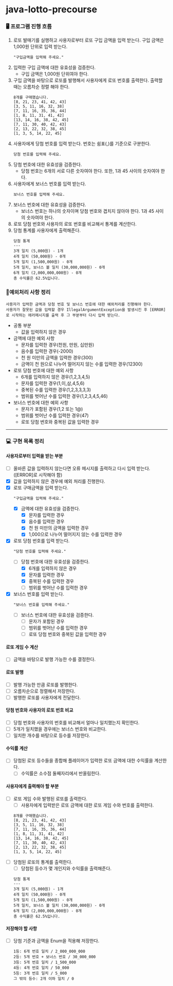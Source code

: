 # java-lotto-precourse

### 🖥️ 프로그램 진행 흐름

1. 로또 발매기를 실행하고 사용자로부터 로또 구입 금액을 입력 받는다. 구입 금액은 1,000원 단위로 입력 받는다.
    ``` 
    "구입금액을 입력해 주세요."
    ```
2. 입력한 구입 금액에 대한 유효성을 검증한다.
    - 구입 금액은 1,000원 단위여야 한다.
3. 구입 금액을 바탕으로 로또를 발행해서 사용자에게 로또 번호를 출력한다. 출력할 때는 오름차순 정렬 해야 한다.
    ``` 
    8개를 구매했습니다.
    [8, 21, 23, 41, 42, 43]
    [3, 5, 11, 16, 32, 38]
    [7, 11, 16, 35, 36, 44]
    [1, 8, 11, 31, 41, 42]
    [13, 14, 16, 38, 42, 45]
    [7, 11, 30, 40, 42, 43]
    [2, 13, 22, 32, 38, 45]
    [1, 3, 5, 14, 22, 45]
    ```
4. 사용자에게 당첨 번호를 입력 받는다. 번호는 쉼표(,)를 기준으로 구분한다.
    ``` 
    당첨 번호를 입력해 주세요.
    ```
5. 당첨 번호에 대한 유효성을 검증한다.
    - 당첨 번호는 6개의 서로 다른 숫자여야 한다. 또한, 1과 45 사이의 숫자여야 한다.
6. 사용자에게 보너스 번호를 입력 받는다.
    ``` 
    보너스 번호를 입력해 주세요.
    ``` 
7. 보너스 번호에 대한 유효성을 검증한다.
    - 보너스 번호는 하나의 숫자이며 당첨 번호와 겹치지 않아야 한다. 1과 45 사이의 숫자여야 한다.
8. 로또 당첨 번호와 사용자의 로또 번호를 비교해서 통계를 계산한다.
9. 당첨 통계를 사용자에게 출력해준다.
    ``` 
    당첨 통계
    ---
    3개 일치 (5,000원) - 1개
    4개 일치 (50,000원) - 0개
    5개 일치 (1,500,000원) - 0개
    5개 일치, 보너스 볼 일치 (30,000,000원) - 0개
    6개 일치 (2,000,000,000원) - 0개
    총 수익률은 62.5%입니다.
    ``` 

### 🚨예외처리 사항 정리

```
사용자가 입력한 금액과 당첨 번호 및 보너스 번호에 대한 예외처리를 진행해야 한다. 
사용자가 잘못된 값을 입력할 경우 IllegalArgumentException을 발생시킨 후 [ERROR]로 시작하는 에러메시지를 출력 후 그 부분부터 다시 입력 받는다.
```

- 공통 부분
    - 값을 입력하지 않은 경우
- 금액에 대한 예외 사항
    - 문자를 입력한 경우(천원, 만원, 십만원)
    - 음수를 입력한 경우(-2000)
    - 천 원 미만의 금액을 입력한 경우(300)
    - 금액이 천 원으로 나누어 떨어지지 않는 수를 입력한 경우(12300)
- 로또 당첨 번호에 대한 예외 사항
    - 6개를 입력하지 않은 경우(1,2,3,4,5)
    - 문자를 입력한 경우(1,이,삼,4,5,6)
    - 중복된 수를 입력한 경우(1,2,3,3,3,3)
    - 범위를 벗어난 수를 입력한 경우(1,2,3,4,5,46)
- 보너스 번호에 대한 예외 사항
    - 문자가 포함된 경우(1,2 또는 1@)
    - 범위를 벗어난 수를 입력한 경우(47)
    - 로또 당첨 번호와 중복된 값을 입력한 경우

---

### 💻 구현 목록 정리

#### 사용자로부터 입력을 받는 부분

- [ ] 올바른 값을 입력하지 않는다면 오류 메시지를 출력하고 다시 입력 받는다.([ERROR]로 시작해야 함)
- [x] 값을 입력하지 않은 경우에 예외 처리를 진행한다.
- [x] 로또 구매금액을 입력 받는다.
    ``` 
    "구입금액을 입력해 주세요."
    ```
    - [x] 금액에 대한 유효성을 검증한다.
        - [x] 문자를 입력한 경우
        - [x] 음수를 입력한 경우
        - [x] 천 원 미만의 금액을 입력한 경우
        - [x] 1,000으로 나누어 떨어지지 않는 수를 입력한 경우
- [x] 로또 당첨 번호를 입력 받는다.
    ``` 
    "당첨 번호를 입력해 주세요."
    ```
    - [ ] 당첨 번호에 대한 유효성을 검증한다.
        - [x] 6개를 입력하지 않은 경우
        - [x] 문자를 입력한 경우
        - [x] 중복된 수를 입력한 경우
        - [ ] 범위를 벗어난 수를 입력한 경우
- [x] 보너스 번호를 입력 받는다.
    ``` 
    "보너스 번호를 입력해 주세요."
    ```
    - [ ] 보너스 번호에 대한 유효성을 검증한다.
        - [ ] 문자가 포함된 경우
        - [ ] 범위를 벗어난 수를 입력한 경우
        - [ ] 로또 당첨 번호와 중복된 값을 입력한 경우

#### 로또 게임 수 계산

- [ ] 금액을 바탕으로 발행 가능한 수를 결정한다.

#### 로또 발행

- [ ] 발행 가능한 만큼 로또를 발행한다.
- [ ] 오름차순으로 정렬해서 저장한다.
- [ ] 발행한 로또를 사용자에게 전달한다.

#### 당첨 번호와 사용자의 로또 번호 비교

- [ ] 당첨 번호와 사용자의 번호를 비교해서 얼마나 일치했는지 확인한다.
- [ ] 5개가 일치했을 경우에는 보너스 번호와 비교한다.
- [ ] 일치한 개수를 바탕으로 등수를 저장한다.

#### 수익률 계산

- [ ] 당첨된 로또 등수들을 종합해 플레이어가 입력한 로또 금액에 대한 수익률을 계산한다.
    - [ ] 수익률은 소수점 둘째자리에서 반올림한다.

#### 사용자에게 출력해야 할 부분

- [ ] 로또 게임 수와 발행된 로또를 출력한다.
    - [ ] 사용자에게 입력받은 로또 금액에 대한 로또 게임 수와 번호를 출력한다.
    ``` 
    8개를 구매했습니다.
    [8, 21, 23, 41, 42, 43]
    [3, 5, 11, 16, 32, 38]
    [7, 11, 16, 35, 36, 44]
    [1, 8, 11, 31, 41, 42]
    [13, 14, 16, 38, 42, 45]
    [7, 11, 30, 40, 42, 43]
    [2, 13, 22, 32, 38, 45]
    [1, 3, 5, 14, 22, 45]
    ```
- [ ] 당첨된 로또의 통계를 출력한다.
    - [ ] 당첨된 등수가 몇 개인지와 수익률을 출력해준다.
    ``` 
    당첨 통계
    ---
    3개 일치 (5,000원) - 1개
    4개 일치 (50,000원) - 0개
    5개 일치 (1,500,000원) - 0개
    5개 일치, 보너스 볼 일치 (30,000,000원) - 0개
    6개 일치 (2,000,000,000원) - 0개
    총 수익률은 62.5%입니다.
    ``` 

#### 저장해야 할 사항

- [ ] 당첨 기준과 금액을 Enum을 적용해 저장한다.
    ``` 
    1등: 6개 번호 일치 / 2_000_000_000
    2등: 5개 번호 + 보너스 번호 / 30_000_000
    3등: 5개 번호 일치 / 1_500_000
    4등: 4개 번호 일치 / 50_000
    5등: 3개 번호 일치 / 5_000
    그 밖의 등수: 2개 이하 일치 / 0
    ```